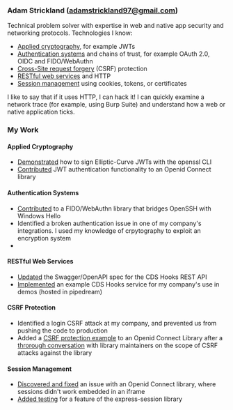 ### Adam Strickland (adamstrickland97@gmail.com)
Technical problem solver with expertise in web and native app security and networking protocols. Technologies I know:
- [Applied cryptography](#applied-cryptography), for example JWTs
- [Authentication systems](#authentication-systems) and chains of trust, for example OAuth 2.0, OIDC and FIDO/WebAuthn
- [Cross-Site request forgery](#csrf-protection) (CSRF) protection
- [RESTful web services](#restful-web-services) and HTTP
- [Session management](#session-management) using cookies, tokens, or certificates

I like to say that if it uses HTTP, I can hack it! I can quickly examine a network trace (for example, using Burp Suite) and understand how a web or native application ticks.

<!--
**madaster97/madaster97** is a ✨ _special_ ✨ repository because its `README.md` (this file) appears on your GitHub profile.

Here are some ideas to get you started:

- 🔭 I’m currently working on ...
- 🌱 I’m currently learning ...
- 👯 I’m looking to collaborate on ...
- 🤔 I’m looking for help with ...
- 💬 Ask me about ...
- 📫 How to reach me: ...
- 😄 Pronouns: ...
- ⚡ Fun fact: ...
-->

### My Work

#### Applied Cryptography
- [Demonstrated](https://github.com/madaster97/openssl-jws) how to sign Elliptic-Curve JWTs with the openssl CLI
- [Contributed](https://github.com/auth0/express-openid-connect/pull/291) JWT authentication functionality to an Openid Connect library

#### Authentication Systems
- [Contributed](https://github.com/tavrez/openssh-sk-winhello/pull/16) to a FIDO/WebAuthn library that bridges OpenSSH with Windows Hello
- Identified a broken authentication issue in one of my company's integrations. I used my knowledge of crpytography to exploit an encryption system
- 
#### RESTful Web Services
- [Updated](https://github.com/cds-hooks/api/pull/5) the Swagger/OpenAPI spec for the CDS Hooks REST API
- [Implemented](https://github.com/madaster97/puri-fhir) an example CDS Hooks service for my company's use in demos (hosted in pipedream)

#### CSRF Protection
- Identified a login CSRF attack at my company, and prevented us from pushing the code to production
- Added a [CSRF protection example](https://github.com/auth0/express-openid-connect/pull/453) to an Openid Connect Library after a [throrough conversation](https://github.com/auth0/express-openid-connect/issues/426) with library maintainers on the scope of CSRF attacks against the library

#### Session Management
- [Discovered and fixed](https://github.com/auth0/express-openid-connect/pull/188) an issue with an Openid Connect library, where sessions didn't work embedded in an iframe
- [Added testing](https://github.com/sgpinkus/express-session/pull/1) for a feature of the express-session library
